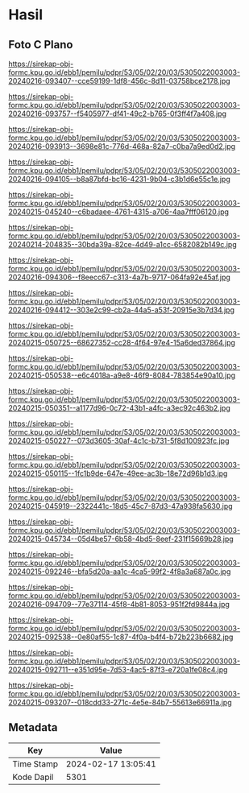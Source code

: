 # Hasil

## Foto C Plano

https://sirekap-obj-formc.kpu.go.id/ebb1/pemilu/pdpr/53/05/02/20/03/5305022003003-20240216-093407--cce59199-1df8-456c-8d11-03758bce2178.jpg

https://sirekap-obj-formc.kpu.go.id/ebb1/pemilu/pdpr/53/05/02/20/03/5305022003003-20240216-093757--f5405977-df41-49c2-b765-0f3ff4f7a408.jpg

https://sirekap-obj-formc.kpu.go.id/ebb1/pemilu/pdpr/53/05/02/20/03/5305022003003-20240216-093913--3698e81c-776d-468a-82a7-c0ba7a9ed0d2.jpg

https://sirekap-obj-formc.kpu.go.id/ebb1/pemilu/pdpr/53/05/02/20/03/5305022003003-20240216-094105--b8a87bfd-bc16-4231-9b04-c3b1d6e55c1e.jpg

https://sirekap-obj-formc.kpu.go.id/ebb1/pemilu/pdpr/53/05/02/20/03/5305022003003-20240215-045240--c6badaee-4761-4315-a706-4aa7fff06120.jpg

https://sirekap-obj-formc.kpu.go.id/ebb1/pemilu/pdpr/53/05/02/20/03/5305022003003-20240214-204835--30bda39a-82ce-4d49-a1cc-6582082b149c.jpg

https://sirekap-obj-formc.kpu.go.id/ebb1/pemilu/pdpr/53/05/02/20/03/5305022003003-20240216-094306--f8eecc67-c313-4a7b-9717-064fa92e45af.jpg

https://sirekap-obj-formc.kpu.go.id/ebb1/pemilu/pdpr/53/05/02/20/03/5305022003003-20240216-094412--303e2c99-cb2a-44a5-a53f-20915e3b7d34.jpg

https://sirekap-obj-formc.kpu.go.id/ebb1/pemilu/pdpr/53/05/02/20/03/5305022003003-20240215-050725--68627352-cc28-4f64-97e4-15a6ded37864.jpg

https://sirekap-obj-formc.kpu.go.id/ebb1/pemilu/pdpr/53/05/02/20/03/5305022003003-20240215-050538--e6c4018a-a9e8-46f9-8084-783854e90a10.jpg

https://sirekap-obj-formc.kpu.go.id/ebb1/pemilu/pdpr/53/05/02/20/03/5305022003003-20240215-050351--a1177d96-0c72-43b1-a4fc-a3ec92c463b2.jpg

https://sirekap-obj-formc.kpu.go.id/ebb1/pemilu/pdpr/53/05/02/20/03/5305022003003-20240215-050227--073d3605-30af-4c1c-b731-5f8d100923fc.jpg

https://sirekap-obj-formc.kpu.go.id/ebb1/pemilu/pdpr/53/05/02/20/03/5305022003003-20240215-050115--1fc1b9de-647e-49ee-ac3b-18e72d96b1d3.jpg

https://sirekap-obj-formc.kpu.go.id/ebb1/pemilu/pdpr/53/05/02/20/03/5305022003003-20240215-045919--2322441c-18d5-45c7-87d3-47a938fa5630.jpg

https://sirekap-obj-formc.kpu.go.id/ebb1/pemilu/pdpr/53/05/02/20/03/5305022003003-20240215-045734--05d4be57-6b58-4bd5-8eef-231f15669b28.jpg

https://sirekap-obj-formc.kpu.go.id/ebb1/pemilu/pdpr/53/05/02/20/03/5305022003003-20240215-092246--bfa5d20a-aa1c-4ca5-99f2-4f8a3a687a0c.jpg

https://sirekap-obj-formc.kpu.go.id/ebb1/pemilu/pdpr/53/05/02/20/03/5305022003003-20240216-094709--77e37114-45f8-4b81-8053-951f2fd9844a.jpg

https://sirekap-obj-formc.kpu.go.id/ebb1/pemilu/pdpr/53/05/02/20/03/5305022003003-20240215-092538--0e80af55-1c87-4f0a-b4f4-b72b223b6682.jpg

https://sirekap-obj-formc.kpu.go.id/ebb1/pemilu/pdpr/53/05/02/20/03/5305022003003-20240215-092711--e351d95e-7d53-4ac5-87f3-e720a1fe08c4.jpg

https://sirekap-obj-formc.kpu.go.id/ebb1/pemilu/pdpr/53/05/02/20/03/5305022003003-20240215-093207--018cdd33-271c-4e5e-84b7-55613e66911a.jpg


## Metadata

| Key        | Value               |
| ---------- | ------------------- |
| Time Stamp | 2024-02-17 13:05:41 |
| Kode Dapil | 5301                |



